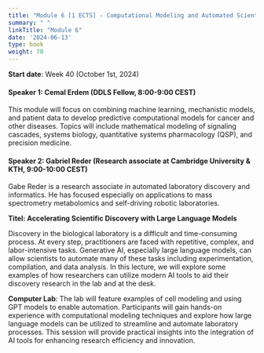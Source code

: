 ```yaml
---
title: "Module 6 [1 ECTS] - Computational Modeling and Automated Scientific Discovery"
summary: " "
linkTitle: "Module 6"
date: '2024-06-13'
type: book
weight: 70
---
```



**Start date**: Week 40 (October 1st, 2024)

<!-- needs to be updated -->
#### Speaker 1: Cemal Erdem (DDLS Fellow, 8:00-9:00 CEST)

This module will focus on combining machine learning, mechanistic models, and patient data to develop predictive computational models for cancer and other diseases. Topics will include mathematical modeling of signaling cascades, systems biology, quantitative systems pharmacology (QSP), and precision medicine.


<!-- has been updated -->
#### Speaker 2: Gabriel Reder (Research associate at Cambridge University & KTH, 9:00-10:00 CEST)

Gabe Reder is a research associate in automated laboratory discovery and informatics. He has focused especially on applications to mass spectrometry metabolomics and self-driving robotic laboratories.

**Titel: Accelerating Scientific Discovery with Large Language Models**

Discovery in the biological laboratory is a difficult and time-consuming process. At every step, practitioners are faced with repetitive, complex, and labor-intensive tasks. Generative AI, especially large language models, can allow scientists to automate many of these tasks including experimentation, compilation, and data analysis. In this lecture, we will explore some examples of how researchers can utilize modern AI tools to aid their discovery research in the lab and at the desk.

<!-- needs to be updated -->
**Computer Lab**: The lab will feature examples of cell modeling and using GPT models to enable automation. Participants will gain hands-on experience with computational modeling techniques and explore how large language models can be utilized to streamline and automate laboratory processes. This session will provide practical insights into the integration of AI tools for enhancing research efficiency and innovation.